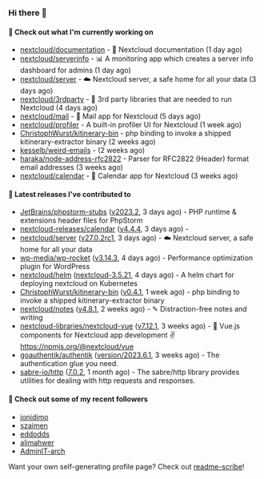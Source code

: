 ### Hi there 👋

#### 👷 Check out what I'm currently working on

- [nextcloud/documentation](https://github.com/nextcloud/documentation) - 📘 Nextcloud documentation (1 day ago)
- [nextcloud/serverinfo](https://github.com/nextcloud/serverinfo) - 📊 A monitoring app which creates a server info dashboard for admins (1 day ago)
- [nextcloud/server](https://github.com/nextcloud/server) - ☁️ Nextcloud server, a safe home for all your data (3 days ago)
- [nextcloud/3rdparty](https://github.com/nextcloud/3rdparty) - :battery: 3rd party libraries that are needed to run Nextcloud (4 days ago)
- [nextcloud/mail](https://github.com/nextcloud/mail) - 💌 Mail app for Nextcloud (5 days ago)
- [nextcloud/profiler](https://github.com/nextcloud/profiler) - A built-in profiler UI for Nextcloud (1 week ago)
- [ChristophWurst/kitinerary-bin](https://github.com/ChristophWurst/kitinerary-bin) - php binding to invoke a shipped kitinerary-extractor binary (2 weeks ago)
- [kesselb/weird-emails](https://github.com/kesselb/weird-emails) -  (2 weeks ago)
- [haraka/node-address-rfc2822](https://github.com/haraka/node-address-rfc2822) - Parser for RFC2822 (Header) format email addresses (3 weeks ago)
- [nextcloud/calendar](https://github.com/nextcloud/calendar) - 📆 Calendar app for Nextcloud (3 weeks ago)

#### 🔭 Latest releases I've contributed to

- [JetBrains/phpstorm-stubs](https://github.com/JetBrains/phpstorm-stubs) ([v2023.2](https://github.com/JetBrains/phpstorm-stubs/releases/tag/v2023.2), 3 days ago) - PHP runtime &amp; extensions header files for PhpStorm
- [nextcloud-releases/calendar](https://github.com/nextcloud-releases/calendar) ([v4.4.4](https://github.com/nextcloud-releases/calendar/releases/tag/v4.4.4), 3 days ago) - 
- [nextcloud/server](https://github.com/nextcloud/server) ([v27.0.2rc1](https://github.com/nextcloud/server/releases/tag/v27.0.2rc1), 3 days ago) - ☁️ Nextcloud server, a safe home for all your data
- [wp-media/wp-rocket](https://github.com/wp-media/wp-rocket) ([v3.14.3](https://github.com/wp-media/wp-rocket/releases/tag/v3.14.3), 4 days ago) - Performance optimization plugin for WordPress
- [nextcloud/helm](https://github.com/nextcloud/helm) ([nextcloud-3.5.21](https://github.com/nextcloud/helm/releases/tag/nextcloud-3.5.21), 4 days ago) - A helm chart for deploying nextcloud on Kubernetes
- [ChristophWurst/kitinerary-bin](https://github.com/ChristophWurst/kitinerary-bin) ([v0.4.1](https://github.com/ChristophWurst/kitinerary-bin/releases/tag/v0.4.1), 1 week ago) - php binding to invoke a shipped kitinerary-extractor binary
- [nextcloud/notes](https://github.com/nextcloud/notes) ([v4.8.1](https://github.com/nextcloud/notes/releases/tag/v4.8.1), 2 weeks ago) - ✎ Distraction-free notes and writing
- [nextcloud-libraries/nextcloud-vue](https://github.com/nextcloud-libraries/nextcloud-vue) ([v7.12.1](https://github.com/nextcloud-libraries/nextcloud-vue/releases/tag/v7.12.1), 3 weeks ago) - 🍱 Vue.js components for Nextcloud app development ✌ https://npmjs.org/@nextcloud/vue
- [goauthentik/authentik](https://github.com/goauthentik/authentik) ([version/2023.6.1](https://github.com/goauthentik/authentik/releases/tag/version/2023.6.1), 3 weeks ago) - The authentication glue you need.
- [sabre-io/http](https://github.com/sabre-io/http) ([7.0.2](https://github.com/sabre-io/http/releases/tag/7.0.2), 1 month ago) - The sabre/http library provides utilities for dealing with http requests and responses.

#### 👯 Check out some of my recent followers

- [jonidimo](https://github.com/jonidimo)
- [szaimen](https://github.com/szaimen)
- [eddodds](https://github.com/eddodds)
- [alimahwer](https://github.com/alimahwer)
- [AdminIT-arch](https://github.com/AdminIT-arch)

Want your own self-generating profile page? Check out [readme-scribe](https://github.com/muesli/readme-scribe)!
